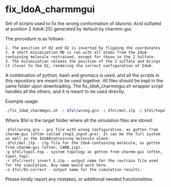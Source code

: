 # fix_IdoA_charmmgui

Set of scripts used to fix the wrong conformation of Iduronic Acid sulfated at position 2 (IdoA-2S) generated by default by charmm-gui.

The procedure is as follows :

    1. The position of H2 and O2 is inverted by flipping the coordinates
    2. A short minimization MD is run with all atoms from the IdoA-containing molecule restrained, except for those in the 2 Sulfate.
    3. The minimization relaxes the position of the 2 sulfate and brings it closer to the O2, rendering the correct configuration of IdoA.

A combination of python, bash and gromacs is used, and all the scripts in this repository are meant to be used together.
All files should be kept in the same folder upon downloading.
The fix_IdoA_charmmgui.sh wrapper script handles all the others, and it is meant to be used directly. 

Example usage:

```bash
./fix_IdoA_charmmgui.sh -c $fol/wrong.gro -i $fol/mol.itp -p $fol/topol.top -r $fol/restr_invert_S.itp -o $fol/01-correct
```

Where $fol is the target folder where all the simulation files are stored:

    -$fol/wrong.gro - gro file with wrong configuration, as gotten from charmm-gui (often called step3_input.gro). It can be the full system as well as the IdoA0containing molecule alone.
    -$fol/mol.itp - itp file for the IdoA-containing molecule, as gotten from charmm-gui (often, CARB.itp).
    -p $fol/topol.top - system topology as gotten from charmm-gui (often, topol.top).
    -r $fol/restr_invert_S.itp - output name for the restrain file used for the simulation. Any name would work here.
    -o $fol/01-correct - output name for the simulation results.

Please kindly report any mistakes, or additional needed functionalities.